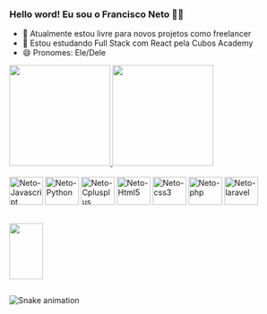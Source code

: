 ### Hello word! Eu sou o Francisco Neto 👋😎

- 🔭 Atualmente estou livre para novos projetos como freelancer
- 🌱 Estou estudando Full Stack com React pela Cubos Academy
- 😄 Pronomes: Ele/Dele

<div>
  <a href="https://www.linkedin.com/in/franciscorsneto">
    <img height="180em" src="https://github-readme-stats.vercel.app/api?username=franciscorsneto&show_icons=true&theme=radical&include_all_commits=true&count_private=true"/>
  </a>
  <a href="https://github.com/franciscorsneto">
      <img height="180em" src="https://github-readme-stats.vercel.app/api/top-langs/?username=franciscorsneto&layout=compact&langs_count=16&theme=radical"/>
   </a>
</div>
<div style="display: inline_block"><br/>
  <img alt="Neto-Javascript" height="50" width="60" src="https://cdn.jsdelivr.net/gh/devicons/devicon/icons/javascript/javascript-original.svg" />
  <img alt="Neto-Python" height="50" width="60" src="https://cdn.jsdelivr.net/gh/devicons/devicon/icons/python/python-original.svg" />
  <img alt="Neto-Cplusplus" height="50" width="60" src="https://cdn.jsdelivr.net/gh/devicons/devicon/icons/cplusplus/cplusplus-original.svg" />
  <img alt="Neto-Html5" height="50" width="60" src="https://cdn.jsdelivr.net/gh/devicons/devicon/icons/html5/html5-original.svg" />
  <img alt="Neto-css3" height="50" width="60" src="https://cdn.jsdelivr.net/gh/devicons/devicon/icons/css3/css3-original.svg" />
  <img alt="Neto-php" height="50" width="60" src="https://cdn.jsdelivr.net/gh/devicons/devicon/icons/php/php-original.svg" />
  <img alt="Neto-laravel" height="50" width="60" src="https://cdn.jsdelivr.net/gh/devicons/devicon/icons/laravel/laravel-original.svg" />
</div>

##

<div>
  <a href="https://www.linkedin.com/in/francisconeto-fullstack/" target="_blank"><img height="100" width="60" src="https://cdn.jsdelivr.net/gh/devicons/devicon/icons/linkedin/linkedin-original-wordmark.svg" target="_blank"></a>
</div>

##

![Snake animation](https://github.com/franciscorsneto/franciscorsneto/blob/output/github-contribution-grid-snake.svg)
